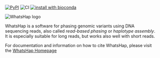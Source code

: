 [![PyPI](https://img.shields.io/pypi/v/whatshap.svg)](https://pypi.python.org/pypi/whatshap)
![CI](https://github.com/whatshap/whatshap/workflows/CI/badge.svg)
[![install with bioconda](https://img.shields.io/badge/install%20with-bioconda-brightgreen.svg)](http://bioconda.github.io/recipes/whatshap/README.html)

![WhatsHap logo](https://github.com/whatshap/whatshap/raw/main/logo/whatshap_logo.png)

WhatsHap is a software for phasing genomic variants using DNA sequencing
reads, also called *read-based phasing* or *haplotype assembly*. It is
especially suitable for long reads, but works also well with short reads.

For documentation and information on how to cite WhatsHap, please visit the [WhatsHap Homepage](https://whatshap.readthedocs.io/)

